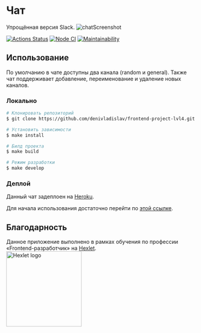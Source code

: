 # Чат
Упрощённая версия Slack.
![chatScreenshot](https://user-images.githubusercontent.com/71961494/132099420-d41b53a2-00a5-4465-ae7e-d41fb057e0df.png)

[![Actions Status](https://github.com/denivladislav/frontend-project-lvl4/workflows/hexlet-check/badge.svg)](https://github.com/denivladislav/frontend-project-lvl4/actions)
[![Node CI](https://github.com/denivladislav/frontend-project-lvl4/actions/workflows/nodejs.yml/badge.svg)](https://github.com/denivladislav/frontend-project-lvl4/actions/workflows/nodejs.yml)
[![Maintainability](https://api.codeclimate.com/v1/badges/aba531977ec7261db069/maintainability)](https://codeclimate.com/github/denivladislav/frontend-project-lvl4/maintainability)

## Использование
По умолчанию в чате доступны два канала (random и general). Также чат поддерживает добавление, переименование и удаление новых каналов.

### Локально
```bash
# Клонировать репозиторий
$ git clone https://github.com/denivladislav/frontend-project-lvl4.git

# Установить зависимости
$ make install

# Билд проекта
$ make build

# Режим разработки
$ make develop

```

### Деплой
Данный чат задеплоен на <a href="https://www.heroku.com">Heroku</a>.

Для начала использования достаточно перейти по <a href="https://arcane-castle-90360.herokuapp.com/">этой ссылке</a>.

## Благодарность
Данное приложение выполнено в рамках обучения по профессии «Frontend-разработчик» на <a href="https://en.hexlet.io/pages/about">Hexlet</a>.  
<a href=https://en.hexlet.io/pages/about>
  <img src="https://pbs.twimg.com/profile_images/1104765658829602816/7wuM7zyo_400x400.png" alt="Hexlet logo" width="200" length="200">
</a>
